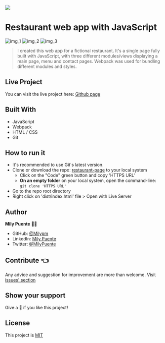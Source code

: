 ![](https://img.shields.io/badge/Microverse-blueviolet)
# Restaurant web app with JavaScript

![img_1](https://user-images.githubusercontent.com/54684961/115102886-7b7e4580-9f13-11eb-84e7-bdc836de44a0.png)
![img_2](https://user-images.githubusercontent.com/54684961/115102913-99e44100-9f13-11eb-863d-2fb1f3260036.png)
![img_3](https://user-images.githubusercontent.com/54684961/115102923-a5d00300-9f13-11eb-883d-d772a9ef3b93.png)


> I created this web app for a fictional restaurant. It's a single page fully built with JavaScript, with three different modules/views displaying a main page, menu and contact pages. Webpack was used for bundling different modules and styles.

## Live Project
You can visit the live project here: [Github page]()

## Built With
- JavaScript
- Webpack
- HTML / CSS
- Git
 
## How to run it
- It's recommended to use Git's latest version.
- Clone or download the repo: [restaurant-page](hhttps://github.com/Milypm/restaurant-page-JS) to your local system
    - Click on the "Code" green button and copy 'HTTPS URL'
    - **On an empty folder** on your local system, open the command-line: `git clone 'HTTPS URL'`
- Go to the repo root directory
- Right click on 'dist/index.html' file > Open with Live Server

## Author
**Mily Puente** :woman_technologist:
- GitHub: [@Milypm](https://github.com/Milypm)
- LinkedIn: [Mily Puente](https://www.linkedin.com/in/milypuentem/)
- Twitter: [@MilyPuente](https://twitter.com/MilyPuente)
 
## Contribute :point_left:
Any advice and suggestion for improvement are more than welcome.
Visit [issues' section](https://github.com/Milypm/restaurant-page-JS/issues)

## Show your support
Give a :star2: if you like this project!

## License
This project is [MIT](https://github.com/Milypm/restaurant-page-JS/blob/development/LICENSE)